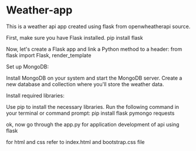 # Weather-app
This is a weather api app created using flask from openwheatherapi source.

First, make sure you have Flask installed. 
      pip install flask

Now, let's create a Flask app and link a Python method to a header:
      from flask import Flask, render_template




Set up MongoDB:

Install MongoDB on your system and start the MongoDB server.
Create a new database and collection where you'll store the weather data.




Install required libraries:

Use pip to install the necessary libraries. Run the following command in your terminal or command prompt:
          pip install flask pymongo requests




ok, now go through the app.py for application development of api using flask 

for html and css refer to index.html and bootstrap.css file
